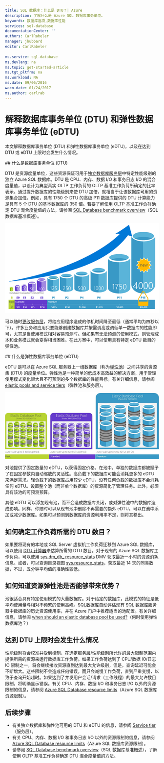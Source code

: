 ```yaml
---
title: SQL 数据库：什么是 DTU？| Azure
description: 了解什么是 Azure SQL 数据库事务单位。
keywords: 数据库选项,数据库性能
services: sql-database
documentationCenter: ''
authors: CarlRabeler
manager: jhubbard
editor: CarlRabeler

ms.service: sql-database
ms.devlang: na
ms.topic: get-started-article
ms.tgt_pltfrm: na
ms.workload: NA
ms.date: 09/06/2016
wacn.date: 01/24/2017
ms.author: carlrab
---
```


# 解释数据库事务单位 (DTU) 和弹性数据库事务单位 (eDTU)

本文解释数据库事务单位 (DTU) 和弹性数据库事务单位 (eDTU)，以及在达到 DTU 或 eDTU 上限时会发生什么情况。

##<a name="what-are-database-transaction-units-dtus"></a> 什么是数据库事务单位 (DTU)
 
DTU 是资源度量单位，这些资源保证可用于[独立数据库服务层](./sql-database-service-tiers.md#standalone-database-service-tiers-and-performance-levels)中特定性能级别的独立 Azure SQL 数据库。DTU 是 CPU、内存、数据 I/O 和事务日志 I/O 的混合度量值，以设计为典型真实 OLTP 工作负荷的 OLTP 基准工作负荷所确定的比率表示。通过提升数据库的性能级别来使 DTU 加倍，就相当于让该数据库可用的资源集合加倍。例如，具有 1750 个 DTU 的高级 P11 数据库提供的 DTU 计算能力是具有 5 个 DTU 的基本数据库的 350 倍。若要了解使用 OLTP 基准工作负荷确定 DTU 混合度量值的方法，请参阅 [SQL Database benchmark overview](./sql-database-benchmark-overview.md)（SQL 数据库基准概述）。

![SQL 数据库简介：按层和级别统计的单一数据库 DTU](./media/sql-database-what-is-a-dtu/single_db_dtus.png)  

可以随时[更改服务层](./sql-database-scale-up-powershell.md)，将给应用程序造成的停机时间降至最低（通常平均为四秒以下）。许多业务和应用只要能够创建数据库并按需调高或调低单一数据库的性能即可，尤其是当使用模式相对容易预测时。但如果有无法预测的使用模式，则管理成本和业务模式就会变得相当困难。在此方案中，可以使用具有特定 eDTU 数目的弹性池。

##<a name="what-are-elastic-database-transaction-units-edtus"></a> 什么是弹性数据库事务单位 (eDTU)

eDTU 是可以在 Azure SQL 服务器上一组数据库（称为[弹性池](./sql-database-elastic-pool.md)）之间共享的资源集 (DTU) 的度量单位。弹性池是一种简单的低成本高效益的解决方案，用于管理使用模式变化很大且不可预测的多个数据库的性能目标。有关详细信息，请参阅 [elastic pools and service tiers](./sql-database-service-tiers.md#elastic-pool-service-tiers-and-performance-in-edtus)（弹性池和服务层）。

![SQL 数据库简介：按层和级别统计的 eDTU](./media/sql-database-what-is-a-dtu/sqldb_elastic_pools.png)  

对池提供了固定数量的 eDTU，以获得固定价格。在池中，单独的数据库都被赋予了在固定参数内自动缩放的灵活性。高负载下的数据库可能会消耗更多的 eDTU 来满足需求。轻负载下的数据库占用较少 eDTU，没有任何负载的数据库不会消耗任何 eDTU。设置整个池（而非单个数据库）的资源简化了管理任务。此外，必须具有该池的可预测预算。

其他 eDTU 可以添加现有池，而不会造成数据库关闭，或对弹性池中的数据库造成影响。同样，你随时可以从现有池中删除不再需要的额外 eDTU。可以在池中添加或减少数据库。如果可以预测到数据库的资源利用率不足，则将其移出。

## 如何确定工作负荷所需的 DTU 数目？

如果要将现有的本地或 SQL Server 虚拟机工作负荷迁移到 Azure SQL 数据库，可以使用 [DTU 计算器](http://dtucalculator.azurewebsites.net/)来估算所需的 DTU 数目。对于现有的 Azure SQL 数据库工作负荷，可以使用 [sys.dm\_db\_ resource\_stats](https://msdn.microsoft.com/zh-cn/library/dn800981.aspx) DMV 获取最近一小时的资源消耗信息。或者，可以查询目录视图 [sys.resource\_stats](http://msdn.microsoft.com/zh-cn/library/dn269979.aspx)，获取最近 14 天的同类数据，不过，五分钟平均值的准确性较低。

## 如何知道资源弹性池是否能够带来优势？

池很适合具有特定使用模式的大量数据库。对于给定的数据库，此模式的特征是低平均使用量与相对不频繁的使用高峰。SQL数据库自动评估现有 SQL 数据库服务器中数据库的历史资源使用率，并在 Azure 门户中推荐适当的池配置。有关详细信息，请参阅 [when should an elastic database pool be used?](./sql-database-elastic-pool-guidance.md)（何时使用弹性数据库池？）

## 达到 DTU 上限时会发生什么情况

性能级别将会校准并受到控制，在选定服务层/性能级别所允许的最大限制范围内提供所需的资源来运行数据库工作负荷。如果工作负荷达到了 CPU/数据 IO/日志 IO 限制之一，将会继续接收资源直到达到最大允许级别，但是，查询延迟可能会不断增大。这些限制不会造成任何错误，而只会减慢工作负荷，直到严重变慢，以致于查询开始超时。如果达到了并发用户会话/请求（工作线程）的最大允许数目限制，将明确显示错误。有关 CPU、内存、数据 I/O 和事务日志 I/O 以外的资源限制的信息，请参阅 [Azure SQL Database resource limits](./sql-database-resource-limits.md)（Azure SQL 数据库资源限制）。

## 后续步骤

- 有关独立数据库和弹性池可用的 DTU 和 eDTU 的信息，请参阅 [Service tier](./sql-database-service-tiers.md)（服务层）。
- 有关 CPU、内存、数据 I/O 和事务日志 I/O 以外的资源限制的信息，请参阅 [Azure SQL Database resource limits](./sql-database-resource-limits.md)（Azure SQL 数据库资源限制）。
- 请参阅 [SQL Database benchmark overview](./sql-database-benchmark-overview.md)（SQL 数据库基准概述），了解使用 OLTP 基准工作负荷确定 DTU 混合度量值的方法。 
 
<!---HONumber=Mooncake_1010_2016-->
